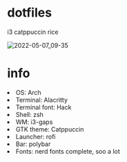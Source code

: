 # dotfiles
i3 catppuccin rice

![2022-05-07_09-35](https://user-images.githubusercontent.com/96261163/167244146-53603f74-c7da-4816-bed1-24b20bfe8af4.png)

  
# info
  <li>OS: Arch</li>
  <li>Terminal: Alacritty</li>
  <li>Terminal font: Hack</li>
  <li>Shell: zsh</li>
  <li>WM: i3-gaps</li>
  <li>GTK theme: Catppuccin</li>
  <li>Launcher: rofi</li>
  <li>Bar: polybar</li>
  <li>Fonts: nerd fonts complete, soo a lot</li>
